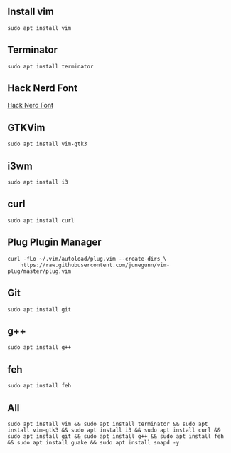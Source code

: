 ## Install vim
```sudo apt install vim```

## Terminator
```sudo apt install terminator```

## Hack Nerd Font
[Hack Nerd Font](https://github.com/ryanoasis/nerd-fonts/tree/master/patched-fonts/Hack/Regular/complete)

## GTKVim
```sudo apt install vim-gtk3```

## i3wm
```sudo apt install i3```

## curl
```sudo apt install curl```

## Plug Plugin Manager
```
curl -fLo ~/.vim/autoload/plug.vim --create-dirs \
    https://raw.githubusercontent.com/junegunn/vim-plug/master/plug.vim
```

## Git
```sudo apt install git```

## g++
```sudo apt install g++```

## feh
```sudo apt install feh```

## All
```
sudo apt install vim && sudo apt install terminator && sudo apt install vim-gtk3 && sudo apt install i3 && sudo apt install curl && sudo apt install git && sudo apt install g++ && sudo apt install feh && sudo apt install guake && sudo apt install snapd -y
```


